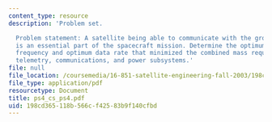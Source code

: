 ```yaml
---
content_type: resource
description: 'Problem set.

  Problem statement: A satellite being able to communicate with the ground station
  is an essential part of the spacecraft mission. Determine the optimum communication
  frequency and optimum data rate that minimized the combined mass requirements of
  telemetry, communications, and power subsystems.'
file: null
file_location: /coursemedia/16-851-satellite-engineering-fall-2003/198cd365118b566cf42583b9f140cfbd_ps4_cs_ps4.pdf
file_type: application/pdf
resourcetype: Document
title: ps4_cs_ps4.pdf
uid: 198cd365-118b-566c-f425-83b9f140cfbd
---
```

